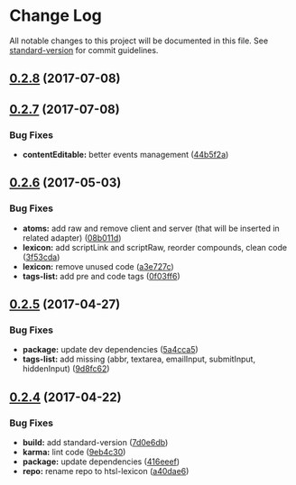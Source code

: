 # Change Log

All notable changes to this project will be documented in this file. See [standard-version](https://github.com/conventional-changelog/standard-version) for commit guidelines.

<a name="0.2.8"></a>
## [0.2.8](https://github.com/nomocas/htsl-lexicon/compare/v0.2.7...v0.2.8) (2017-07-08)



<a name="0.2.7"></a>
## [0.2.7](https://github.com/nomocas/htsl-lexicon/compare/v0.2.6...v0.2.7) (2017-07-08)


### Bug Fixes

* **contentEditable:** better events management ([44b5f2a](https://github.com/nomocas/htsl-lexicon/commit/44b5f2a))



<a name="0.2.6"></a>
## [0.2.6](https://github.com/nomocas/htsl/compare/v0.2.5...v0.2.6) (2017-05-03)


### Bug Fixes

* **atoms:** add raw and remove client and server (that will be inserted in related adapter) ([08b011d](https://github.com/nomocas/htsl/commit/08b011d))
* **lexicon:** add scriptLink and scriptRaw, reorder compounds, clean code ([3f53cda](https://github.com/nomocas/htsl/commit/3f53cda))
* **lexicon:** remove unused code ([a3e727c](https://github.com/nomocas/htsl/commit/a3e727c))
* **tags-list:** add pre and code tags ([0f03ff6](https://github.com/nomocas/htsl/commit/0f03ff6))



<a name="0.2.5"></a>
## [0.2.5](https://github.com/nomocas/htsl/compare/v0.2.4...v0.2.5) (2017-04-27)


### Bug Fixes

* **package:** update dev dependencies ([5a4cca5](https://github.com/nomocas/htsl/commit/5a4cca5))
* **tags-list:** add missing (abbr, textarea, emailInput, submitInput, hiddenInput) ([9d8fc62](https://github.com/nomocas/htsl/commit/9d8fc62))



<a name="0.2.4"></a>
## [0.2.4](https://github.com/nomocas/htsl/compare/v0.2.3...v0.2.4) (2017-04-22)


### Bug Fixes

* **build:** add standard-version ([7d0e6db](https://github.com/nomocas/htsl/commit/7d0e6db))
* **karma:** lint code ([9eb4c30](https://github.com/nomocas/htsl/commit/9eb4c30))
* **package:** update dependencies ([416eeef](https://github.com/nomocas/htsl/commit/416eeef))
* **repo:** rename repo to htsl-lexicon ([a40dae6](https://github.com/nomocas/htsl/commit/a40dae6))
